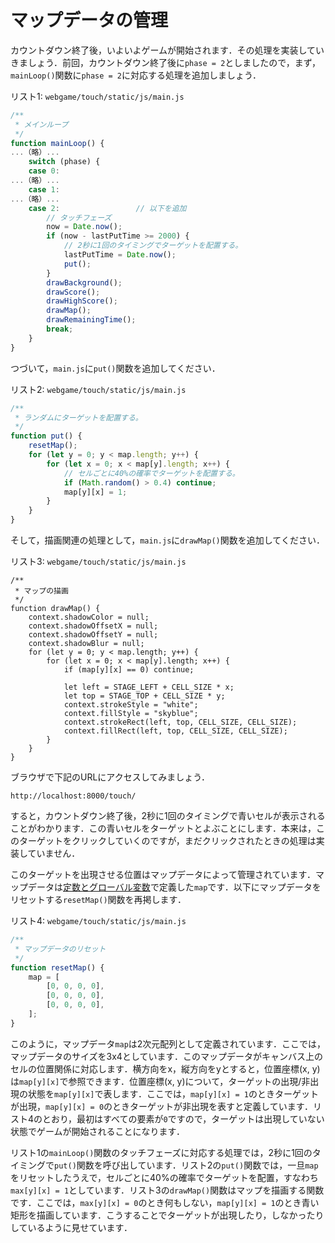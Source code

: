 # マップデータの管理

カウントダウン終了後，いよいよゲームが開始されます．その処理を実装していきましょう．前回，カウントダウン終了後に`phase = 2`としましたので，まず，`mainLoop()`関数に`phase = 2`に対応する処理を追加しましょう．

リスト1: `webgame/touch/static/js/main.js`
```js
/**
 * メインループ
 */
function mainLoop() {
...（略）...
    switch (phase) {
    case 0:
...（略）...
    case 1:
...（略）...
    case 2:                 // 以下を追加
        // タッチフェーズ
        now = Date.now();
        if (now - lastPutTime >= 2000) {
            // 2秒に1回のタイミングでターゲットを配置する。
            lastPutTime = Date.now();
            put();
        }
        drawBackground();
        drawScore();
        drawHighScore();
        drawMap();
        drawRemainingTime();
        break;
    }
}
```

つづいて，`main.js`に`put()`関数を追加してください．

リスト2: `webgame/touch/static/js/main.js`
```js
/**
 * ランダムにターゲットを配置する。
 */
function put() {
    resetMap();
    for (let y = 0; y < map.length; y++) {
        for (let x = 0; x < map[y].length; x++) {
            // セルごとに40%の確率でターゲットを配置する。
            if (Math.random() > 0.4) continue;
            map[y][x] = 1;
        }
    }
}
```

そして，描画関連の処理として，`main.js`に`drawMap()`関数を追加してください．

リスト3: `webgame/touch/static/js/main.js`
```
/**
 * マップの描画
 */
function drawMap() {
    context.shadowColor = null;
    context.shadowOffsetX = null;
    context.shadowOffsetY = null;
    context.shadowBlur = null;
    for (let y = 0; y < map.length; y++) {
        for (let x = 0; x < map[y].length; x++) {
            if (map[y][x] == 0) continue;

            let left = STAGE_LEFT + CELL_SIZE * x;
            let top = STAGE_TOP + CELL_SIZE * y;
            context.strokeStyle = "white";
            context.fillStyle = "skyblue";
            context.strokeRect(left, top, CELL_SIZE, CELL_SIZE);
            context.fillRect(left, top, CELL_SIZE, CELL_SIZE);
        }
    }
}
```

ブラウザで下記のURLにアクセスしてみましょう．

`http://localhost:8000/touch/`

すると，カウントダウン終了後，2秒に1回のタイミングで青いセルが表示されることがわかります．この青いセルをターゲットとよぶことにします．本来は，このターゲットをクリックしていくのですが，まだクリックされたときの処理は実装していません．

このターゲットを出現させる位置はマップデータによって管理されています．マップデータは<a href="../webgame12">定数とグローバル変数</a>で定義した`map`です．以下にマップデータをリセットする`resetMap()`関数を再掲します．

リスト4: `webgame/touch/static/js/main.js`
```js
/**
 * マップデータのリセット
 */
function resetMap() {
    map = [
        [0, 0, 0, 0],
        [0, 0, 0, 0],
        [0, 0, 0, 0],
    ];
}
```

このように，マップデータ`map`は2次元配列として定義されています．ここでは，マップデータのサイズを3x4としています．このマップデータがキャンバス上のセルの位置関係に対応します．横方向をx，縦方向をyとすると，位置座標(x, y)は`map[y][x]`で参照できます．位置座標(x, y)について，ターゲットの出現/非出現の状態を`map[y][x]`で表します．ここでは，`map[y][x] = 1`のときターゲットが出現，`map[y][x] = 0`のときターゲットが非出現を表すと定義しています．リスト4のとおり，最初はすべての要素が`0`ですので，ターゲットは出現していない状態でゲームが開始されることになります．

リスト1の`mainLoop()`関数のタッチフェーズに対応する処理では，2秒に1回のタイミングで`put()`関数を呼び出しています．リスト2の`put()`関数では，一旦`map`をリセットしたうえで，セルごとに40%の確率でターゲットを配置，すなわち`max[y][x] = 1`としています．リスト3の`drawMap()`関数はマップを描画する関数です．ここでは，`max[y][x] = 0`のとき何もしない，`map[y][x] = 1`のとき青い矩形を描画しています．こうすることでターゲットが出現したり，しなかったりしているように見せています．
